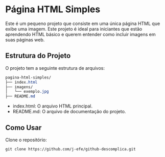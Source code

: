 # Página HTML Simples

Este é um pequeno projeto que consiste em uma única página HTML que exibe uma imagem. Este projeto é ideal para iniciantes que estão aprendendo HTML básico e querem entender como incluir imagens em suas páginas web.

## Estrutura do Projeto
O projeto tem a seguinte estrutura de arquivos:
```css
pagina-html-simples/
├── index.html
├── imagens/
│   └── exemplo.jpg
├── README.md
```
* index.html: O arquivo HTML principal.
* README.md: O arquivo de documentação do projeto.

## Como Usar
Clone o repositório:
```shell 
git clone https://github.com/j-efe/github-descomplica.git
```
